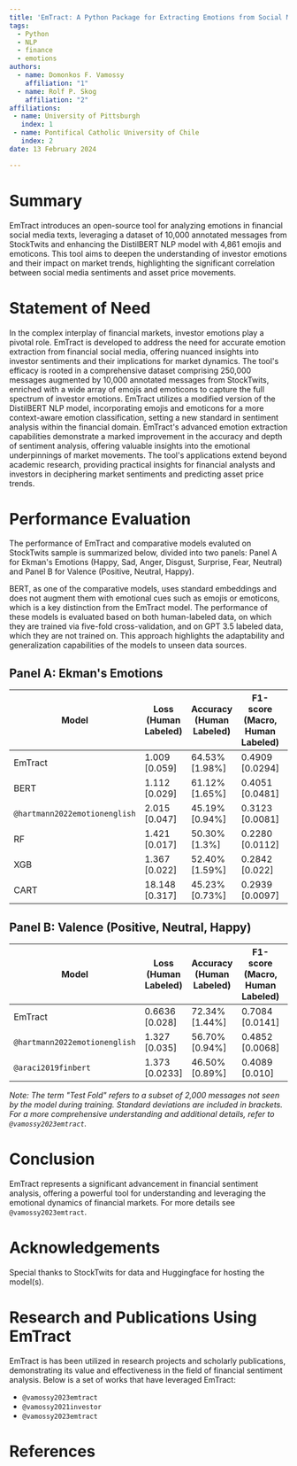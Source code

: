 ```yaml
---
title: 'EmTract: A Python Package for Extracting Emotions from Social Media for Finance Research'
tags:
  - Python
  - NLP
  - finance
  - emotions
authors:
  - name: Domonkos F. Vamossy
    affiliation: "1"
  - name: Rolf P. Skog
    affiliation: "2"
affiliations:
 - name: University of Pittsburgh
   index: 1
 - name: Pontifical Catholic University of Chile
   index: 2
date: 13 February 2024

---
```


# Summary

EmTract introduces an open-source tool for analyzing emotions in financial social media texts, leveraging a dataset of 10,000 annotated messages from StockTwits and enhancing the DistilBERT NLP model with 4,861 emojis and emoticons. This tool aims to deepen the understanding of investor emotions and their impact on market trends, highlighting the significant correlation between social media sentiments and asset price movements.

# Statement of Need

In the complex interplay of financial markets, investor emotions play a pivotal role. EmTract is developed to address the need for accurate emotion extraction from financial social media, 
offering nuanced insights into investor sentiments and their implications for market dynamics. The tool's efficacy is rooted in a comprehensive dataset comprising 250,000 messages augmented
 by 10,000 annotated messages from StockTwits, enriched with a wide array of emojis and emoticons to capture the full spectrum of investor emotions. EmTract utilizes a modified version of the 
 DistilBERT NLP model, incorporating emojis and emoticons for a more context-aware emotion classification, setting a new standard in sentiment analysis within the financial domain.
EmTract's advanced emotion extraction capabilities demonstrate a marked improvement in the accuracy and depth of sentiment analysis, offering valuable insights into the emotional 
underpinnings of market movements. The tool's applications extend beyond academic research, providing practical insights for financial analysts and investors in deciphering market 
sentiments and predicting asset price trends.

# Performance Evaluation

The performance of EmTract and comparative models evaluted on StockTwits sample is summarized below, divided into two panels: Panel A for Ekman's Emotions (Happy, Sad, Anger, Disgust, Surprise, Fear, Neutral) and Panel B for Valence (Positive, Neutral, Happy).

BERT, as one of the comparative models, uses standard embeddings and does not augment them with emotional cues such as emojis or emoticons, which is a key distinction from the EmTract model. The performance of these models is evaluated based on both human-labeled data, on which they are trained via five-fold cross-validation, and on GPT 3.5 labeled data, which they are not trained on. This approach highlights the adaptability and generalization capabilities of the models to unseen data sources.


## Panel A: Ekman's Emotions

| Model             | Loss (Human Labeled) | Accuracy (Human Labeled) | F1-score (Macro, Human Labeled) | Loss (GPT 3.5 Labeled) | Accuracy (GPT 3.5 Labeled) | F1-score (Macro, GPT 3.5 Labeled) |
|-------------------|----------------------|--------------------------|---------------------------------|------------------------|----------------------------|-----------------------------------|
| EmTract           | 1.009 [0.059]        | 64.53% [1.98%]           | 0.4909 [0.0294]                 | 1.463 [0.032]          | 51.38% [1.65%]             | 0.3401 [0.0137]                   |
| BERT              | 1.112 [0.029]        | 61.12% [1.65%]           | 0.4051 [0.0481]                 | 1.453 [0.045]          | 48.50% [0.59%]             | 0.2802 [0.0234]                   |
| `@hartmann2022emotionenglish`   | 2.015 [0.047]        | 45.19% [0.94%]           | 0.3123 [0.0081]                 | 1.935 [0.029]          | 46.49% [0.43%]             | 0.2793 [0.0083]                   |
| RF                | 1.421 [0.017]        | 50.30% [1.3%]            | 0.2280 [0.0112]                 | 1.485 [0.021]          | 47.00% [0.9%]              | 0.1656 [0.0047]                   |
| XGB               | 1.367 [0.022]        | 52.40% [1.59%]           | 0.2842 [0.022]                  | 1.547 [0.03]           | 46.17% [1.35%]             | 0.1967 [0.011]                    |
| CART              | 18.148 [0.317]       | 45.23% [0.73%]           | 0.2939 [0.0097]                 | 21.32 [0.488]          | 38.54% [1.24%]             | 0.2052 [0.011]                    |

## Panel B: Valence (Positive, Neutral, Happy)

| Model           | Loss (Human Labeled) | Accuracy (Human Labeled) | F1-score (Macro, Human Labeled) | Loss (GPT 3.5 Labeled) | Accuracy (GPT 3.5 Labeled) | F1-score (Macro, GPT 3.5 Labeled) |
|-----------------|----------------------|--------------------------|---------------------------------|------------------------|----------------------------|-----------------------------------|
| EmTract         | 0.6636 [0.028]       | 72.34% [1.44%]           | 0.7084 [0.0141]                 | 0.932 [0.019]          | 62.54% [1.40%]             | 0.6127 [0.0153]                   |
| `@hartmann2022emotionenglish` | 1.327 [0.035]        | 56.70% [0.94%]           | 0.4852 [0.0068]                 | 1.311 [0.019]          | 56.48% [0.42%]             | 0.4734 [0.0055]                   |
| `@araci2019finbert`    | 1.373 [0.0233]       | 46.50% [0.89%]           | 0.4089 [0.010]                  | 1.259 [0.0228]         | 50.24% [0.70%]             | 0.4431 [0.016


_Note: The term "Test Fold" refers to a subset of 2,000 messages not seen by the model during training. Standard deviations are included in brackets. For a more comprehensive understanding and additional details, refer to `@vamossy2023emtract`._

# Conclusion

EmTract represents a significant advancement in financial sentiment analysis, offering a powerful tool for understanding and leveraging the emotional dynamics of financial markets.
For more details see `@vamossy2023emtract`.

# Acknowledgements

Special thanks to StockTwits for data and Huggingface for hosting the model(s).

# Research and Publications Using EmTract

EmTract is has been utilized in research projects and scholarly publications, demonstrating its value and effectiveness in the field of financial sentiment analysis. Below is a set of works that have leveraged EmTract:

- `@vamossy2023emtract`
- `@vamossy2021investor`
- `@vamossy2023emtract`

# References

